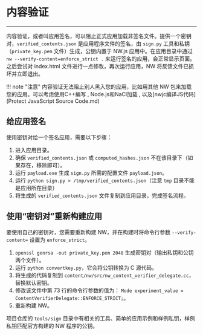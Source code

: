 # 内容验证
---

内容验证，或者叫应用签名，可以阻止正式应用加载非签名文件。提供一个密钥对，`verified_contents.json` 是应用程序文件的签名，由 `sign.py` 工具和私钥（`private_key.pem` 文件）生成，公钥内置于 NW.js 应用中。在应用目录中通过 `nw --verify-content=enforce_strict .` 来运行签名的应用，会正常显示页面。之后尝试对 index.html 文件进行一点修改，再次运行应用，NW 将反馈文件已损坏并立即退出。

!!! note "注意"
    内容验证无法阻止别人黑入您的应用，比如用其他 NW 包来加载您的应用。可以考虑使用C++编写 , Node.js和NaCl加载 , 以及[nwjc编译JS代码](Protect JavaScript Source Code.md)

## 给应用签名

使用密钥对给一个签名应用，需要以下步骤：

1. 进入应用目录。
2. 确保 `verified_contents.json` 或 `computed_hashes.json` 不在该目录下（如果存在，移除即可）。
3. 运行 `payload.exe` 生成 `sign.py` 所需的配置文件 `payload.json`。
4. 运行 `python sign.py > /tmp/verified_contents.json`（注意 `tmp` 目录不能是应用所在目录）
5. 将生成的 `verified_contents.json` 文件复制到应用目录，完成签名流程。

## 使用“密钥对”重新构建应用

要使用自己的密钥对，您需要重新构建 NW，并在构建时将命令行参数 `--verify-content=` 设置为 `enforce_strict`。

1. `openssl genrsa -out private_key.pem 2048` 生成密钥对（输出私钥和公钥两个文件）。
2. 运行 `python convertkey.py`，它会将公钥转换为 C 源代码。 
3. 将生成的代码复制到 `content/nw/src/nw_content_verifier_delegate.cc`，替换默认密钥。
4. 修改该文件中第 73 行的命令行参数的值为：
   `Mode experiment_value =  ContentVerifierDelegate::ENFORCE_STRICT;`。
5. 重新构建 NW。

项目仓库的 `tools/sign` 目录中有相关的工具、简单的应用示例和样例私钥，样例私钥匹配官方构建的 NW 程序的公钥。


